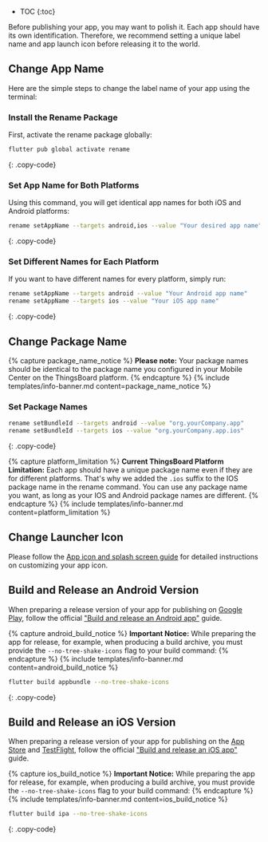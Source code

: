 * TOC
{:toc}

Before publishing your app, you may want to polish it. Each app should have its own identification. Therefore, we recommend setting a unique label name and app launch icon before releasing it to the world.

## Change App Name

Here are the simple steps to change the label name of your app using the terminal:

### Install the Rename Package

First, activate the rename package globally:

```bash
flutter pub global activate rename
```
{: .copy-code}

### Set App Name for Both Platforms

Using this command, you will get identical app names for both iOS and Android platforms:

```bash
rename setAppName --targets android,ios --value "Your desired app name"
```
{: .copy-code}

### Set Different Names for Each Platform

If you want to have different names for every platform, simply run:

```bash
rename setAppName --targets android --value "Your Android app name"
rename setAppName --targets ios --value "Your iOS app name"
```
{: .copy-code}

## Change Package Name

{% capture package_name_notice %}
**Please note:** Your package names should be identical to the package name you configured in your Mobile Center on the ThingsBoard platform.
{% endcapture %}
{% include templates/info-banner.md content=package_name_notice %}

### Set Package Names

```bash
rename setBundleId --targets android --value "org.yourCompany.app"
rename setBundleId --targets ios --value "org.yourCompany.app.ios"
```
{: .copy-code}

{% capture platform_limitation %}
**Current ThingsBoard Platform Limitation:** Each app should have a unique package name even if they are for different platforms. That's why we added the `.ios` suffix to the IOS package name in the rename command. You can use any package name you want, as long as your IOS and Android package names are different.
{% endcapture %}
{% include templates/info-banner.md content=platform_limitation %}

## Change Launcher Icon

Please follow the [App icon and splash screen guide](/docs/{{docsPrefix}}mobile/app-icon-splash-screen/) for detailed instructions on customizing your app icon.

## Build and Release an Android Version

When preparing a release version of your app for publishing on [Google Play](https://support.google.com/googleplay/android-developer/answer/9859152?hl=en), follow the official ["Build and release an Android app"](https://docs.flutter.dev/deployment/android) guide.

{% capture android_build_notice %}
**Important Notice:** While preparing the app for release, for example, when producing a build archive, you must provide the `--no-tree-shake-icons` flag to your build command:
{% endcapture %}
{% include templates/info-banner.md content=android_build_notice %}

```bash
flutter build appbundle --no-tree-shake-icons
```
{: .copy-code}

## Build and Release an iOS Version

When preparing a release version of your app for publishing on the [App Store](https://developer.apple.com/app-store/submissions/) and [TestFlight](https://developer.apple.com/testflight/), follow the official ["Build and release an iOS app"](https://docs.flutter.dev/deployment/ios) guide.

{% capture ios_build_notice %}
**Important Notice:** While preparing the app for release, for example, when producing a build archive, you must provide the `--no-tree-shake-icons` flag to your build command:
{% endcapture %}
{% include templates/info-banner.md content=ios_build_notice %}

```bash
flutter build ipa --no-tree-shake-icons
```
{: .copy-code}
